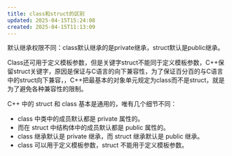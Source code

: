 ```yaml
---
title: class和struct的区别
updated: 2025-04-15T15:24:08
created: 2025-04-15T11:13:09
---
```


默认继承权限不同：class默认继承的是private继承，struct默认是public继承。<br>

Class还可用于定义模板参数，但是关键字struct不能同于定义模板参数，C++保留struct关键字，原因是保证与C语言的向下兼容性，为了保证百分百的与C语言中的struct向下兼容，，C++把最基本的对象单元规定为class而不是struct，就是为了避免各种兼容性的限制。

C++ 中的 struct 和 class 基本是通用的，唯有几个细节不同：
- class 中类中的成员默认都是 private 属性的。
- 而在 struct 中结构体中的成员默认都是 public 属性的。
- class 继承默认是 private 继承，而 struct 继承默认是 public 继承。
- class 可以用于定义模板参数，struct 不能用于定义模板参数。
